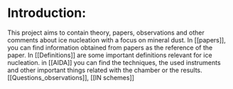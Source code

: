 # Introduction:

This project aims to contain theory, papers, observations and other comments about ice nucleation  with a focus on mineral dust.
In [[papers]], you can find information obtained from papers as the reference of the paper. In [[Definitions]] are some important definitions relevant for ice nucleation. in [[AIDA]] you can find the techniques, the used instruments and other important things related with the chamber or the results.
[[Questions_observations]], [[IN schemes]]

